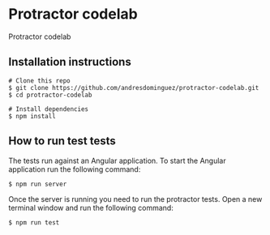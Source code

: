# Protractor codelab

Protractor codelab

## Installation instructions

```shell
# Clone this repo
$ git clone https://github.com/andresdominguez/protractor-codelab.git
$ cd protractor-codelab

# Install dependencies
$ npm install
```

## How to run test tests

The tests run against an Angular application. To start the Angular application
run the following command:

```shell
$ npm run server
```

Once the server is running you need to run the protractor tests. Open a new
terminal window and run the following command:

```shell
$ npm run test
```
